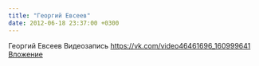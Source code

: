 ```yaml
---
title: "Георгий Евсеев"
date: 2012-06-18 23:37:00 +0300
---
```


Георгий Евсеев
Видеозапись
<a class="vk-attach" href="https://vk.com/video46461696_160999641">https://vk.com/video46461696_160999641</a>
<a class="vk-attach" href="https://vk.com/video46461696_160999641">Вложение</a>
